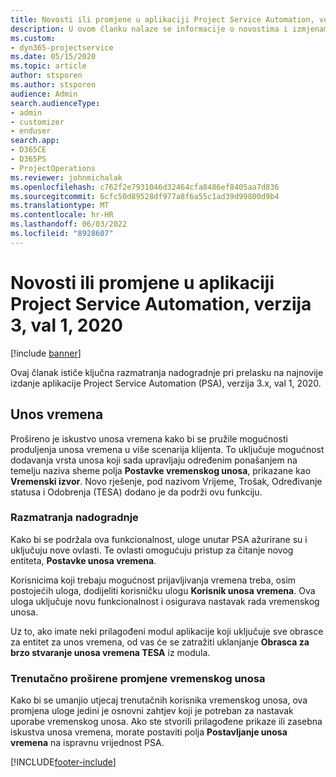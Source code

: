 ```yaml
---
title: Novosti ili promjene u aplikaciji Project Service Automation, verzija 3.x val 1 2020
description: U ovom članku nalaze se informacije o novostima i izmjenama u aplikaciji Project Service Automation, verzija 3. val 1, 2020.
ms.custom:
- dyn365-projectservice
ms.date: 05/15/2020
ms.topic: article
author: stsporen
ms.author: stsporen
audience: Admin
search.audienceType:
- admin
- customizer
- enduser
search.app:
- D365CE
- D365PS
- ProjectOperations
ms.reviewer: johnmichalak
ms.openlocfilehash: c762f2e7931046d32464cfa8486ef8405aa7d836
ms.sourcegitcommit: 6cfc50d89528df977a8f6a55c1ad39d99800d9b4
ms.translationtype: MT
ms.contentlocale: hr-HR
ms.lasthandoff: 06/03/2022
ms.locfileid: "8928607"
---
```

# <a name="whats-new-or-changed-in-project-service-automation-version-3-wave-1-2020"></a>Novosti ili promjene u aplikaciji Project Service Automation, verzija 3, val 1, 2020

[!include [banner](../includes/psa-now-project-operations.md)]

Ovaj članak ističe ključna razmatranja nadogradnje pri prelasku na najnovije izdanje aplikacije Project Service Automation (PSA), verzija 3.x, val 1, 2020.

## <a name="time-entry"></a>Unos vremena
Prošireno je iskustvo unosa vremena kako bi se pružile mogućnosti produljenja unosa vremena u više scenarija klijenta. To uključuje mogućnost dodavanja vrsta unosa koji sada upravljaju određenim ponašanjem na temelju naziva sheme polja **Postavke vremenskog unosa**, prikazane kao **Vremenski izvor**. Novo rješenje, pod nazivom Vrijeme, Trošak, Određivanje statusa i Odobrenja (TESA) dodano je da podrži ovu funkciju.

### <a name="upgrade-consideration"></a>Razmatranja nadogradnje
Kako bi se podržala ova funkcionalnost, uloge unutar PSA ažurirane su i uključuju nove ovlasti. Te ovlasti omogućuju pristup za čitanje novog entiteta, **Postavke unosa vremena**.

Korisnicima koji trebaju mogućnost prijavljivanja vremena treba, osim postojećih uloga, dodijeliti korisničku ulogu **Korisnik unosa vremena**. Ova uloga uključuje novu funkcionalnost i osigurava nastavak rada vremenskog unosa.

Uz to, ako imate neki prilagođeni modul aplikacije koji uključuje sve obrasce za entitet za unos vremena, od vas će se zatražiti uklanjanje **Obrasca za brzo stvaranje unosa vremena TESA** iz modula.

### <a name="currently-extended-time-entry-changes"></a>Trenutačno proširene promjene vremenskog unosa
Kako bi se umanjio utjecaj trenutačnih korisnika vremenskog unosa, ova promjena uloge jedini je osnovni zahtjev koji je potreban za nastavak uporabe vremenskog unosa. Ako ste stvorili prilagođene prikaze ili zasebna iskustva unosa vremena, morate postaviti polja **Postavljanje unosa vremena** na ispravnu vrijednost PSA.


[!INCLUDE[footer-include](../includes/footer-banner.md)]
